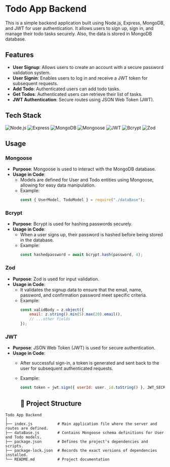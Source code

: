 # Todo App Backend

This is a simple backend application built using Node.js, Express, MongoDB, and JWT for user authentication. It allows users to sign up, sign in, and manage their todo tasks securely. Also, the data is stored in MongoDB database.

## Features

- **User Signup**: Allows users to create an account with a secure password validation system.
- **User Signin**: Enables users to log in and receive a JWT token for subsequent requests.
- **Add Todo**: Authenticated users can add todo tasks.
- **Get Todos**: Authenticated users can retrieve their list of tasks.
- **JWT Authentication**: Secure routes using JSON Web Token (JWT).

## Tech Stack

![Node.js](https://img.shields.io/badge/Node.js-339933?style=flat&logo=node.js&logoColor=white)
![Express](https://img.shields.io/badge/Express.js-000000?style=flat&logo=express&logoColor=white)
![MongoDB](https://img.shields.io/badge/MongoDB-47A248?style=flat&logo=mongodb&logoColor=white)
![Mongoose](https://img.shields.io/badge/Mongoose-880000?style=flat&logo=mongoose&logoColor=white)
![JWT](https://img.shields.io/badge/JWT-black?style=flat&logo=json-web-tokens&logoColor=white)
![Bcrypt](https://img.shields.io/badge/Bcrypt-E9E9E9?style=flat&logo=hashnode&logoColor=black)
![Zod](https://img.shields.io/badge/Zod-blue?style=flat&logo=typescript&logoColor=white)

## Usage

### Mongoose

- **Purpose**: Mongoose is used to interact with the MongoDB database.
- **Usage in Code**:
  - Models are defined for User and Todo entities using Mongoose, allowing for easy data manipulation.
  - Example:
    ```javascript
    const { UserModel, TodoModel } = require("./dataBase");
    ```

### Bcrypt

- **Purpose**: Bcrypt is used for hashing passwords securely.
- **Usage in Code**:
  - When a user signs up, their password is hashed before being stored in the database.
  - Example:
    ```javascript
    const hashedpassword = await bcrypt.hash(password, 4);
    ```

### Zod

- **Purpose**: Zod is used for input validation.
- **Usage in Code**:
  - It validates the signup data to ensure that the email, name, password, and confirmation password meet specific criteria.
  - Example:
    ```javascript
    const validBody = z.object({
        email: z.string().min(5).max(20).email(),
        // ...other fields
    });
    ```

### JWT

- **Purpose**: JSON Web Token (JWT) is used for secure authentication.
- **Usage in Code**:
  - After successful sign-in, a token is generated and sent back to the user for subsequent authenticated requests.
  - Example:
    ```javascript
    const token = jwt.sign({ userId: user._id.toString() }, JWT_SECRET_KEY);
    ```

    ## 📂 Project Structure

```plaintext
Todo App Backend
│
├── index.js           # Main application file where the server and routes are defined.
├── dataBase.js        # Contains Mongoose schema definitions for User and Todo models.
├── package.json       # Defines the project's dependencies and scripts.
├── package-lock.json  # Records the exact versions of dependencies installed.
└── README.md          # Project documentation

